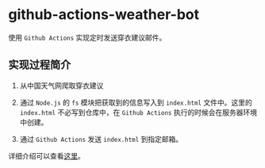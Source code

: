 # github-actions-weather-bot

使用 `Github Actions` 实现定时发送穿衣建议邮件。

## 实现过程简介

1. 从中国天气网爬取穿衣建议

2. 通过 `Node.js` 的 `fs` 模块把获取到的信息写入到 `index.html` 文件中。这里的 `index.html` 不必写到仓库中，在 `Github Actions` 执行的时候会在服务器环境中创建。

3. 通过 `Github Actions` 发送 `index.html` 到指定邮箱。

详细介绍可以查看[这里](https://juejin.cn/post/6950551485356703751)。
